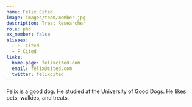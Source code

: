 ```yaml
---
name: Felix Cited
image: images/team/member.jpg
description: Treat Researcher
role: phd
ex_member: false
aliases:
  - F. Cited
  - F Cited
links:
  home-page: felixcited.com
  email: felix@cited.com
  twitter: felixcited
---
```


Felix is a good dog.
He studied at the University of Good Dogs.
He likes pets, walkies, and treats.
